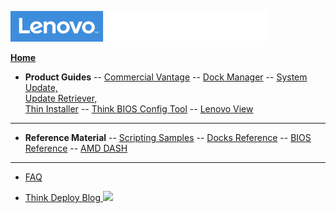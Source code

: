 ![Commercial Deployment Readiness Team](img/cdrt.png)

[**Home**](/)

- **Product Guides**
-- [Commercial Vantage](cv/cv_top.md)
-- [Dock Manager](dm/dm_top.md)
-- [System Update, <br>Update Retriever, <br>Thin Installer](su/su_top.md)
-- [Think BIOS Config Tool](tbct/tbct_top.md)
-- [Lenovo View](view/view_top.md)

---
- **Reference Material**
-- [Scripting Samples](samples/samples.md)
-- [Docks Reference](docks/docks_top.md)
-- [BIOS Reference](bios/bios_top.md)
-- [AMD DASH](dash/dash_top.md)

---
- [FAQ](faq/faq.md)

- [Think Deploy Blog ![ ](../img/link.png)](https://blog.lenovocdrt.com)